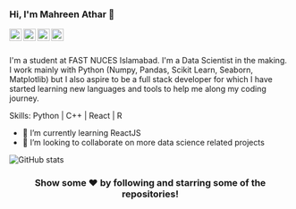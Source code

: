 ### Hi, I'm Mahreen Athar 👋

<p align="left"> </p>

<a href="https://twitter.com/Tbato_">
  <img align="left" alt="Pawan's Twitter" width="22px" src="https://cdn.jsdelivr.net/npm/simple-icons@v3/icons/twitter.svg" />
</a>
<a href="https://linkedin.com/in/mahreen-athar-7666ma/">
  <img align="left" alt="Mahreen's Linkdein" width="22px" src="https://cdn.jsdelivr.net/npm/simple-icons@v3/icons/linkedin.svg" />
</a>
<a href="https://github.com/MahreenAthar">
  <img align="left" alt="Mahreen's Github" width="22px" src="https://cdn.jsdelivr.net/npm/simple-icons@v3/icons/github.svg" />
</a>
<a href="https://www.facebook.com/ahreen.athar.5/">
  <img align="left" alt="Mahreen's Facebook" width="22px" src="https://cdn.jsdelivr.net/npm/simple-icons@v3/icons/facebook.svg" />
</a>

<br/>
<br/>

I'm a student at FAST NUCES Islamabad. I'm a Data Scientist in the making. I work mainly with Python (Numpy, Pandas, Scikit Learn, Seaborn, Matplotlib) but I also aspire to be a full stack developer for which I have started learning new languages and tools to help me along my coding journey.

Skills: Python | C++ | React | R

- 🌱 I’m currently learning ReactJS 
- 👯 I’m looking to collaborate on more data science related projects 

![GitHub stats](https://github-readme-stats.vercel.app/api?username=MahreenAthar&show_icons=true&title_color=fffff&icon_color=bb2acf&text_color=daf7dc&bg_color=151515)

<!-- ![GitHub Activity Graph](https://activity-graph.herokuapp.com/graph?username=MahreenAthar)   -->

<div align = 'center'>
  
### Show some ❤️ by following and starring some of the repositories!

<div />
<!--
**MahreenAthar/MahreenAthar** is a ✨ _special_ ✨ repository because its `README.md` (this file) appears on your GitHub profile.

Here are some ideas to get you started:

- 🔭 I’m currently working on ...
- 🌱 I’m currently learning ...
- 👯 I’m looking to collaborate on ...
- 🤔 I’m looking for help with ...
- 💬 Ask me about ...
- 📫 How to reach me: ...
- 😄 Pronouns: ...
- ⚡ Fun fact: ...
-->
